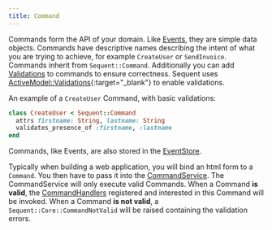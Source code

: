 ```yaml
---
title: Command
---
```


Commands form the API of your domain. Like [Events](event.html), they are simple data objects.
Commands have descriptive names describing the intent of what you are trying to achieve, for example `CreateUser` or `SendInvoice`.
Commands inherit from `Sequent::Command`. Additionally
you can add [Validations](validations.html) to commands to ensure correctness. Sequent uses
[ActiveModel::Validations](http://api.rubyonrails.org/classes/ActiveModel/Validations.html){:target="_blank"}
to enable validations.

An example of a `CreateUser` Command, with basic validations:

```ruby
class CreateUser < Sequent::Command
  attrs firstname: String, lastname: String
  validates_presence_of :firstname, :lastname
end
```

Commands, like Events, are also stored in the [EventStore](event_store.html#command_records).

Typically when building a web application, you will bind an html form to a `Command`. You then have to pass
it into the [CommandService](command-service.html). The CommandService will only execute valid Commands.
When a Command **is valid**, the [CommandHandlers](command-handler.html) registered and interested in this Command
will be invoked.
When a Command **is not valid**, a `Sequent::Core::CommandNotValid` will be raised containing the validation errors.
